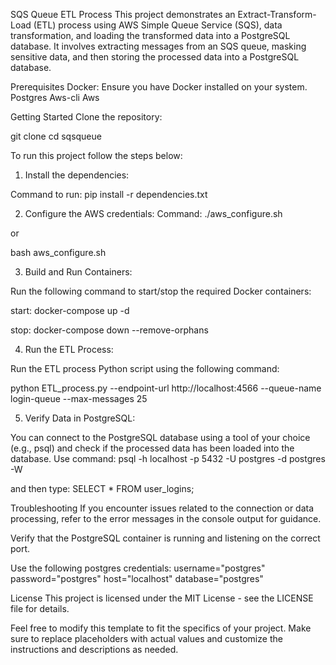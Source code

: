 SQS Queue ETL Process
This project demonstrates an Extract-Transform-Load (ETL) process using AWS Simple Queue Service (SQS), data transformation, and loading the transformed data into a PostgreSQL database. It involves extracting messages from an SQS queue, masking sensitive data, and then storing the processed data into a PostgreSQL database.

Prerequisites
Docker: Ensure you have Docker installed on your system.
Postgres
Aws-cli
Aws

Getting Started
Clone the repository:

git clone <repository-url>
cd sqsqueue

To run this project follow the steps below:
1) Install the dependencies:

Command to run: pip install -r dependencies.txt

2) Configure the AWS credentials:
Command: ./aws_configure.sh 

or 

bash aws_configure.sh

3) Build and Run Containers:

Run the following command to start/stop the required Docker containers:

start:
    docker-compose up -d

stop:
    docker-compose down --remove-orphans


4) Run the ETL Process:

Run the ETL process Python script using the following command:

python ETL_process.py --endpoint-url http://localhost:4566 --queue-name login-queue --max-messages 25

5) Verify Data in PostgreSQL:

You can connect to the PostgreSQL database using a tool of your choice (e.g., psql) and check if the processed data has been loaded into the database.
Use command: 
psql -h localhost -p 5432 -U postgres -d postgres -W

and then type: SELECT * FROM user_logins;

Troubleshooting
If you encounter issues related to the connection or data processing, refer to the error messages in the console output for guidance.

Verify that the PostgreSQL container is running and listening on the correct port.

Use the following postgres credentials:
username="postgres"
password="postgres"
host="localhost"
database="postgres"

License
This project is licensed under the MIT License - see the LICENSE file for details.

Feel free to modify this template to fit the specifics of your project. Make sure to replace placeholders with actual values and customize the instructions and descriptions as needed.